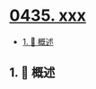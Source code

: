 # [0435. xxx](https://github.com/Tdahuyou/TNotes.leetcode/tree/main/notes/0435.%20xxx)

<!-- region:toc -->

- [1. 📝 概述](#1--概述)

<!-- endregion:toc -->

## 1. 📝 概述
